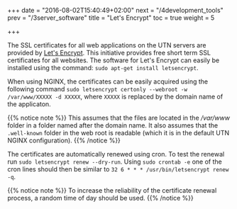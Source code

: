 +++
date = "2016-08-02T15:40:49+02:00"
next = "/4development_tools"
prev = "/3server_software"
title = "Let's Encrypt"
toc = true
weight = 5

+++

The SSL certificates for all web applications on the UTN servers are provided by
[Let's Encrypt](https://letsencrypt.org/). This initiative provides free short
term SSL certificates for all websites. The software for Let's Encrypt can
easily be installed using the command: `sudo apt-get install letsencrypt`.

When using NGINX, the certificates can be easily acquired using the following
command `sudo letsencrypt certonly --webroot -w /var/www/XXXXX -d XXXXX`, where
`XXXXX` is replaced by the domain name of the applicaton.

{{% notice note %}}
This assumes that the files are located in the */var/www*
folder in a folder named after the domain name. It also assumes that the
`.well-known` folder in the web root is readable (which it is in the default UTN
NGINX configuration).
{{% /notice %}}

The certificates are automatically renewed using cron. To test the renewal run
`sudo letsencrypt renew --dry-run`. Using `sudo crontab -e` one of the cron
lines should then be similar to `32 6 * * * /usr/bin/letsencrypt renew -q`.

{{% notice note %}}
To increase the reliability of the certificate renewal
process, a random time of day should be used.
{{% /notice %}}
